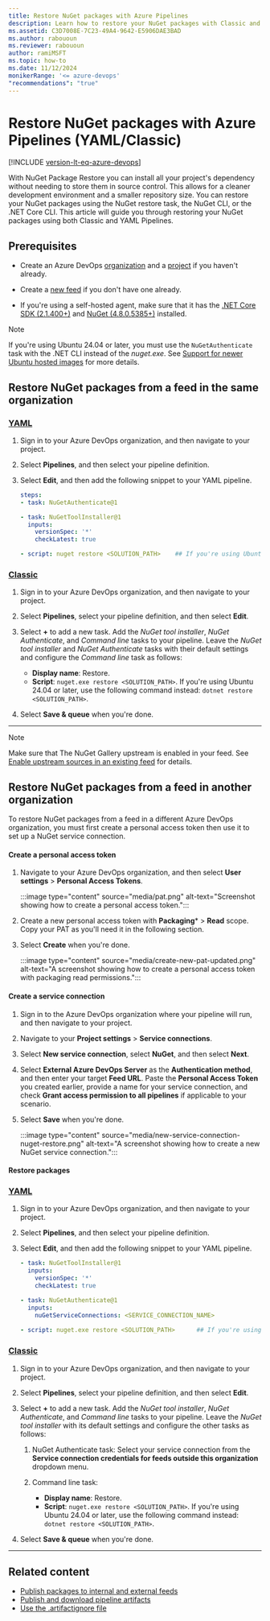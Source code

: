 ```yaml
---
title: Restore NuGet packages with Azure Pipelines
description: Learn how to restore your NuGet packages with Classic and YAML Pipelines.
ms.assetid: C3D7008E-7C23-49A4-9642-E5906DAE3BAD
ms.author: rabououn
ms.reviewer: rabououn
author: ramiMSFT
ms.topic: how-to
ms.date: 11/12/2024
monikerRange: '<= azure-devops'
"recommendations": "true"
---
```


# Restore NuGet packages with Azure Pipelines (YAML/Classic) 

[!INCLUDE [version-lt-eq-azure-devops](../../includes/version-lt-eq-azure-devops.md)]

With NuGet Package Restore you can install all your project's dependency without needing to store them in source control. This allows for a cleaner development environment and a smaller repository size. You can restore your NuGet packages using the NuGet restore task, the NuGet CLI, or the .NET Core CLI. This article will guide you through restoring your NuGet packages using both Classic and YAML Pipelines.

## Prerequisites

- Create an Azure DevOps [organization](../../organizations/accounts/create-organization.md) and a [project](../../organizations/projects/create-project.md#create-a-project) if you haven't already.

- Create a [new feed](../../artifacts/get-started-nuget.md#create-feed) if you don't have one already.

- If you're using a self-hosted agent, make sure that it has the [.NET Core SDK (2.1.400+)](https://dotnet.microsoft.com/en-us/download) and [NuGet (4.8.0.5385+)](https://www.nuget.org/downloads) installed.

> [!NOTE]
> If you're using Ubuntu 24.04 or later, you must use the `NuGetAuthenticate` task with the .NET CLI instead of the *nuget.exe*. See [Support for newer Ubuntu hosted images](/azure/devops/pipelines/tasks/reference/nuget-command-v2#support-for-newer-ubuntu-hosted-images) for more details.

## Restore NuGet packages from a feed in the same organization

### [YAML](#tab/yaml/)

1. Sign in to your Azure DevOps organization, and then navigate to your project.

1. Select **Pipelines**, and then select your pipeline definition.

1. Select **Edit**, and then add the following snippet to your YAML pipeline.

    ```yaml
    steps:
    - task: NuGetAuthenticate@1
    
    - task: NuGetToolInstaller@1
      inputs:
        versionSpec: '*'
        checkLatest: true
    
    - script: nuget restore <SOLUTION_PATH>    ## If you're using Ubuntu 24.04 or later, use the following command instead: dotnet restore <SOLUTION_PATH>
    ```

### [Classic](#tab/classic/)

1. Sign in to your Azure DevOps organization, and then navigate to your project.

1. Select **Pipelines**, select your pipeline definition, and then select **Edit**.

1. Select **+** to add a new task. Add the *NuGet tool installer*, *NuGet Authenticate*, and *Command line* tasks to your pipeline. Leave the *NuGet tool installer* and *NuGet Authenticate* tasks with their default settings and configure the *Command line* task as follows:

    - **Display name**: Restore.
    - **Script**: `nuget.exe restore <SOLUTION_PATH>`. If you're using Ubuntu 24.04 or later, use the following command instead: `dotnet restore <SOLUTION_PATH>`.

1. Select **Save & queue** when you're done.

* * *

> [!NOTE]
> Make sure that The NuGet Gallery upstream is enabled in your feed. See [Enable upstream sources in an existing feed](../../artifacts/how-to/set-up-upstream-sources.md#enable-upstream-sources-in-an-existing-feed) for details.

## Restore NuGet packages from a feed in another organization

To restore NuGet packages from a feed in a different Azure DevOps organization, you must first create a personal access token then use it to set up a NuGet service connection.

#### Create a personal access token

1. Navigate to your Azure DevOps organization, and then select **User settings** > **Personal Access Tokens**.

    :::image type="content" source="media/pat.png" alt-text="Screenshot showing how to create a personal access token.":::

1. Create a new personal access token with **Packaging*** >  **Read** scope. Copy your PAT as you'll need it in the following section.

1. Select **Create** when you're done.

    :::image type="content" source="media/create-new-pat-updated.png" alt-text="A screenshot showing how to create a personal access token with packaging read permissions.":::

#### Create a service connection

1. Sign in to the Azure DevOps organization where your pipeline will run, and then navigate to your project.

1. Navigate to your **Project settings** > **Service connections**. 

1. Select **New service connection**, select **NuGet**, and then select **Next**. 

1. Select **External Azure DevOps Server** as the **Authentication method**, and then enter your target **Feed URL**. Paste the **Personal Access Token** you created earlier, provide a name for your service connection, and check **Grant access permission to all pipelines** if applicable to your scenario.

1. Select **Save** when you're done.

    :::image type="content" source="media/new-service-connection-nuget-restore.png" alt-text="A screenshot showing how to create a new NuGet service connection.":::

#### Restore packages

### [YAML](#tab/yaml/)

1. Sign in to your Azure DevOps organization, and then navigate to your project.

1. Select **Pipelines**, and then select your pipeline definition.

1. Select **Edit**, and then add the following snippet to your YAML pipeline.

    ```yaml
    - task: NuGetToolInstaller@1
      inputs:
        versionSpec: '*'
        checkLatest: true
    
    - task: NuGetAuthenticate@1
      inputs:
        nuGetServiceConnections: <SERVICE_CONNECTION_NAME>
        
    - script: nuget.exe restore <SOLUTION_PATH>      ## If you're using Ubuntu 24.04 or later, use the following command instead: dotnet restore <SOLUTION_PATH>   
    ```

### [Classic](#tab/classic/)

1. Sign in to your Azure DevOps organization, and then navigate to your project.

1. Select **Pipelines**, select your pipeline definition, and then select **Edit**.

1. Select **+** to add a new task. Add the *NuGet tool installer*, *NuGet Authenticate*, and *Command line* tasks to your pipeline. Leave the *NuGet tool installer* with its default settings and configure the other tasks as follows:

    1. NuGet Authenticate task: 
        Select your service connection from the **Service connection credentials for feeds outside this organization** dropdown menu.
    
    1. Command line task:
        - **Display name**: Restore.
        - **Script**: `nuget.exe restore <SOLUTION_PATH>`. If you're using Ubuntu 24.04 or later, use the following command instead: `dotnet restore <SOLUTION_PATH>`.

1. Select **Save & queue** when you're done.

* * *

## Related content

- [Publish packages to internal and external feeds](../artifacts/pipeline-artifacts.md)
- [Publish and download pipeline artifacts](../artifacts/build-artifacts.md)
- [Use the .artifactignore file](../../artifacts/reference/artifactignore.md)
